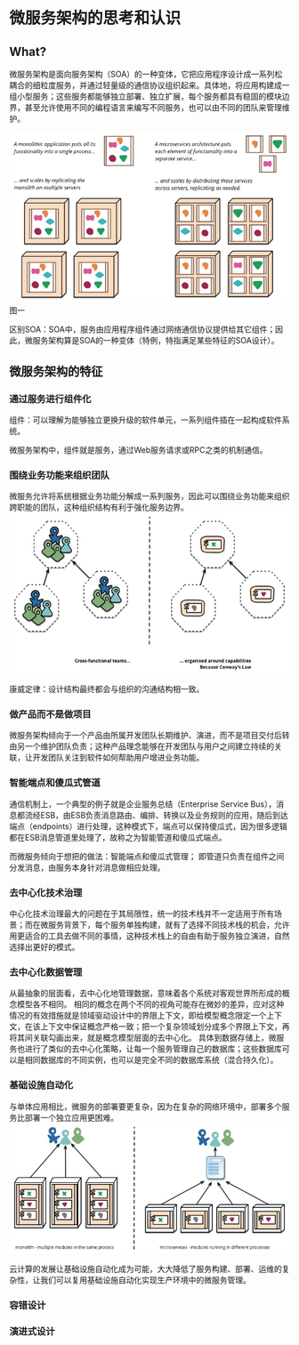 # 微服务架构的思考和认识
## What?
微服务架构是面向服务架构（SOA）的一种变体，它把应用程序设计成一系列松耦合的细粒度服务，并通过轻量级的通信协议组织起来。具体地，将应用构建成一组小型服务；这些服务都能够独立部署、独立扩展，每个服务都具有稳固的模块边界，甚至允许使用不同的编程语言来编写不同服务，也可以由不同的团队来管理维护。

![](media/15964581818151.jpg)
                     图一

区别SOA：SOA中，服务由应用程序组件通过网络通信协议提供给其它组件；因此，微服务架构算是SOA的一种变体（特例，特指满足某些特征的SOA设计）。

## 微服务架构的特征
### 通过服务进行组件化
组件：可以理解为能够独立更换升级的软件单元，一系列组件插在一起构成软件系统。

微服务架构中，组件就是服务，通过Web服务请求或RPC之类的机制通信。

### 围绕业务功能来组织团队
微服务允许将系统根据业务功能分解成一系列服务，因此可以围绕业务功能来组织跨职能的团队，这种组织结构有利于强化服务边界。
![](media/15964586308974.jpg)

康威定律：设计结构最终都会与组织的沟通结构相一致。

### 做产品而不是做项目
微服务架构倾向于一个产品由所属开发团队长期维护、演进，而不是项目交付后转由另一个维护团队负责；这种产品理念能够在开发团队与用户之间建立持续的关联，让开发团队关注到软件如何帮助用户增进业务功能。

### 智能端点和傻瓜式管道
通信机制上，一个典型的例子就是企业服务总结（Enterprise Service Bus），消息都流经ESB，由ESB负责消息路由、编排、转换以及业务规则的应用，随后到达端点（endpoints）进行处理，这种模式下，端点可以保持傻瓜式，因为很多逻辑都在ESB消息管道里处理了，故称之为智能管道和傻瓜式端点。

而微服务倾向于想把的做法：智能端点和傻瓜式管理；
即管道只负责在组件之间分发消息，由服务本身针对消息做相应处理。

### 去中心化技术治理
中心化技术治理最大的问题在于其局限性，统一的技术栈并不一定适用于所有场景；而在微服务背景下，每个服务单独构建，就有了选择不同技术栈的机会，允许用更适合的工具去做不同的事情，这种技术栈上的自由有助于服务独立演进，自然选择出更好的模式。

### 去中心化数据管理
从最抽象的层面看，去中心化地管理数据，意味着各个系统对客观世界所形成的概念模型各不相同。
相同的概念在两个不同的视角可能存在微妙的差异，应对这种情况的有效措施就是领域驱动设计中的界限上下文，即给模型概念限定一个上下文，在该上下文中保证概念严格一致；把一个复杂领域划分成多个界限上下文，再将其间关联勾画出来，就是概念模型层面的去中心化。
具体到数据存储上，微服务也进行了类似的去中心化策略，让每一个服务管理自己的数据库；这些数据库可以是相同数据库的不同实例，也可以是完全不同的数据库系统（混合持久化）。

### 基础设施自动化
与单体应用相比，微服务的部署要更复杂，因为在复杂的网络环境中，部署多个服务比部署一个独立应用更困难。
![](media/15964604039916.jpg)

云计算的发展让基础设施自动化成为可能，大大降低了服务构建、部署、运维的复杂性，让我们可以复用基础设施自动化实现生产环境中的微服务管理。

### 容错设计

### 演进式设计


